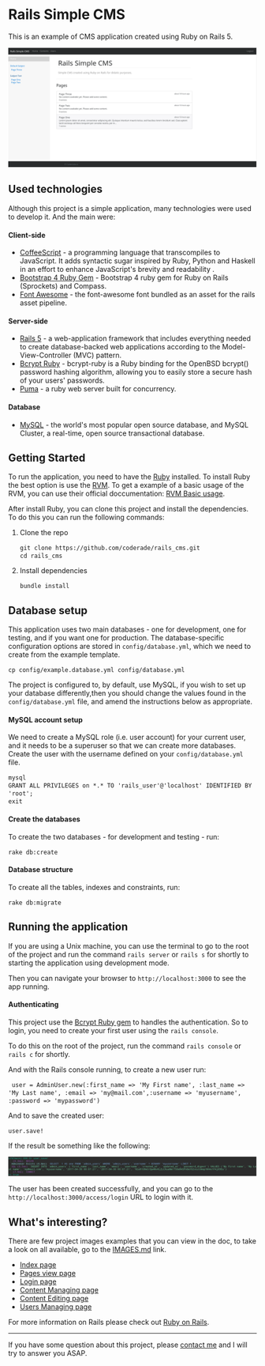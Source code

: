 Rails Simple CMS
================

This is an example of CMS application created using Ruby on Rails 5.

![](doc/index.png)

## Used technologies

Although this project is a simple application, many technologies were used to develop it.
And the main were:

#### Client-side

* [CoffeeScript](http://coffeescript.org/) - a programming language that transcompiles to JavaScript. It adds syntactic 
sugar inspired by Ruby, Python and Haskell in an effort to enhance JavaScript's brevity and readability .
* [Bootstrap 4 Ruby Gem](https://v4-alpha.getbootstrap.com/) - Bootstrap 4 ruby gem for Ruby on Rails (Sprockets) 
and Compass.
* [Font Awesome](https://github.com/bokmann/font-awesome-rails) - the font-awesome font bundled as an asset 
for the rails asset pipeline.

#### Server-side
* [Rails 5](http://rubyonrails.org/) - a web-application framework that includes everything needed to create 
database-backed web applications according to the Model-View-Controller (MVC) pattern.                                                 
* [Bcrypt Ruby](https://github.com/codahale/bcrypt-ruby) - bcrypt-ruby is a Ruby binding for the OpenBSD bcrypt() 
password hashing algorithm, allowing you to easily store a secure hash of your users' passwords.
* [Puma](https://github.com/puma/puma) - a ruby web server built for concurrency.   

#### Database
* [MySQL](http://jade-lang.com) - the world's most popular open source database, and MySQL Cluster, a real-time, 
open source transactional database.


## Getting Started

To run the application, you need to have the [Ruby](https://www.ruby-lang.org/en/) installed. To install Ruby the best 
option is use the [RVM](https://github.com/rvm/rvm).
To get a example of a basic usage of the RVM, you can use their official doccumentation:
[RVM Basic usage](https://github.com/rvm/rvm#basic-rvm-usage).

After install Ruby, you can clone this project and install the dependencies. To do this you can run the following 
commands: 

1. Clone the repo

   ```
   git clone https://github.com/coderade/rails_cms.git
   cd rails_cms
   ```

2. Install dependencies

   ```
   bundle install
   ```

## Database setup

This application uses two main databases - one for development, one for testing, and if you want one for production. 
The database-specific configuration options are stored in `config/database.yml`, 
which we need to create from the example template.

```
cp config/example.database.yml config/database.yml
```

The project is configured to, by default, use MySQL, if you wish to set up your database differently,then you should 
change the values found in the `config/database.yml` file, and amend the instructions below as appropriate.

#### MySQL account setup

We need to create a MySQL role (i.e. user account) for your current user, and it needs to be a superuser so that 
we can create more databases. Create the user with the username defined on your `config/database.yml` file.

```
mysql
GRANT ALL PRIVILEGES on *.* TO 'rails_user'@'localhost' IDENTIFIED BY 'root';
exit
```

#### Create the databases

To create the two databases - for development and testing - run:

```
rake db:create
```

#### Database structure

To create all the tables, indexes and constraints, run:

```
rake db:migrate
```

## Running the application

If you are using a Unix machine, you can use the terminal to go to the root of the project and run the 
command `rails server` or `rails s` for shortly to starting the application using development mode.

Then you can navigate your browser to `http://localhost:3000` to see the app running.

#### Authenticating

This project use the [Bcrypt Ruby gem](https://github.com/codahale/bcrypt-ruby) to handles the authentication.
So to login, you need to create your first user using the `rails console`. 

To do this on the root of the project, run the command `rails console` or `rails c` for shortly.

And with the Rails console running, to create a new user run: 

   ```
    user = AdminUser.new(:first_name => 'My First name', :last_name => 'My Last name', :email => 'my@mail.com',:username => 'myusername', :password => 'mypassword')
   ```
And to save the created user:
   
   ```  
   user.save!
   ```

If the result be something like the following:

![](doc/user_save.png)

The user has been created successfully, and you can go to the `http://localhost:3000/access/login` URL to login with it. 


## What's interesting?

There are few project images examples that you can view in the doc, to take a look on all available, go to the 
[IMAGES.md](doc/IMAGES.md) link.

* [Index page](doc/IMAGES.md#index-page)
* [Pages view page](doc/IMAGES.md#view-content-page)
* [Login page](doc/IMAGES.md#login-page)
* [Content Managing page](doc/IMAGES.md#content-managing-page)
* [Content Editing page](doc/IMAGES.md#content-editing-page)
* [Users Managing page](doc/IMAGES.md#user-managing-page)


For more information on Rails please check out [Ruby on Rails](http://rubyonrails.org/).

---

If you have some question about this project, please [contact me](http://coderade.io/contact) and I will try to answer 
you ASAP.